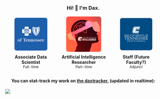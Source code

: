 <h3 align="center" style="text-align: center"> Hi! 👋 I'm Dax. </h3>
<table align="center" style="text-align: center; border: none;">
    <tbody align="center" style="border: none;">
        <tr align="center" style="border: none;">
            <td align="center" style="border: none;"><img width="70%" src="media/bcbst.png"></td>
            <td align="center" style="border: none;"><img width="70%" src="media/nilab.png"></td>
            <td align="center" style="border: none;"><img width="70%" src="media/utc.png"></td>
        </tr>
        <tr align="center" style="border: none;">
            <td align="center" style="border: none;">
                <b> Associate Data Scientist </b> <br>
                <sup> Full-time </sup>
            </td>
            <td align="center" style="border: none;">
                <b> Artificial Intelligence Researcher </b> <br>
                <sup> Part-time </sup>
            </td>
            <td align="center" style="border: none;">
                <b> Staff (Future Faculty?) </b> <br>
                <sup> Adjunct </sup>
            </td>
        </tr>
    </tbody>
</table>

<h4 align="center" style="text-align: center"> You can stat-track my work on <a href="https://dakilaledesma.github.io/">the daxtracker.</a> (updated in realtime): </h4>
<img src="https://dakilaledesma.github.io/public/heatmap.png">

<!--
**dakilaledesma/dakilaledesma** is a ✨ _special_ ✨ repository because its `README.md` (this file) appears on your GitHub profile.

Here are some ideas to get you started:

- 🔭 I’m currently working on ...
- 🌱 I’m currently learning ...
- 👯 I’m looking to collaborate on ...
- 🤔 I’m looking for help with ...
- 💬 Ask me about ...
- 📫 How to reach me: ...
- 😄 Pronouns: ...
- ⚡ Fun fact: ...
-->
